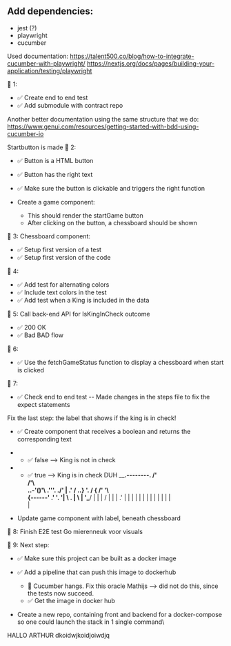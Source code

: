 ## Add dependencies:
- jest (?)
- playwright
- cucumber

Used documentation:
https://talent500.co/blog/how-to-integrate-cucumber-with-playwright/
https://nextjs.org/docs/pages/building-your-application/testing/playwright

🥫 1:
- ✅ Create end to end test
- ✅ Add submodule with contract repo

Another better documentation using the same structure that we do:
https://www.genui.com/resources/getting-started-with-bdd-using-cucumber-io


Startbutton is made
🥫 2:
- ✅ Button is a HTML button
- ✅ Button has the right text
- ✅ Make sure the button is clickable and triggers the right function

- Create a game component:
    - This should render the startGame button
    - After clicking on the button, a chessboard should be shown

🥫 3:
Chessboard component: 
- ✅ Setup first version of a test
- ✅ Setup first version of the code

🥫 4:
- ✅ Add test for alternating colors
- ✅ Include text colors in the test
- ✅ Add test when a King is included in the data

🥫 5:
Call back-end API for IsKingInCheck outcome
- ✅ 200 OK
- ✅ Bad BAD flow

🥫 6:
- ✅ Use the fetchGameStatus function to display a chessboard when start is clicked

🥫 7:
- ✅ Check end to end test
-- Made changes in the steps file to fix the expect statements

Fix the last step: the label that shows if the king is in check!
- ✅ Create component that receives a boolean and returns the corresponding text
- - ✅ false --> King is not in check
- - ✅ true --> King is in check
DUH
                       ______.--------.
                     /'                \
                    /'\                 \
                ..-'\()'\    .'''.    ./'
               |                .'    /
                \..}                  '\.
                 /     {      /'    '\   \
                {------'    .'        '.  '|
                 \        . |           \   |
                  '\_____/  |            |   |
                   /       |             |    |
                 .'       |              |     |
                 |       |              |       |
                 |      |              |       |
                 |                    |         \
                                                 |

- Update game component with label, beneath chessboard

🥫 8:
Finish E2E test
Go mierenneuk voor visuals

🥫 9:
Next step:
- ✅ Make sure this project can be built as a docker image
- ✅ Add a pipeline that can push this image to dockerhub
  - 🖕 Cucumber hangs. Fix this oracle Mathijs --> did not do this, since the tests now succeed.
  - ✅ Get the image in docker hub

- Create a new repo, containing front and backend for a docker-compose so one could launch the stack in 1 single command\

HALLO ARTHUR
dkoidwjkoidjoiwdjq